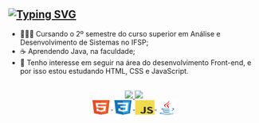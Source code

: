 
## [![Typing SVG](https://readme-typing-svg.demolab.com?font=Fira+Code&pause=1000&color=FF75AD&center=true&vCenter=true&width=1000&lines=Oi,+eu+sou+a+Stephanie!;Seja+bem+vindo!+☕)](https://git.io/typing-svg)

- 👩🏻‍💻 Cursando o 2º semestre do curso superior em Análise e Desenvolvimento de Sistemas no IFSP;
- ☕ Aprendendo Java, na faculdade;
- 🌱 Tenho interesse em seguir na área do desenvolvimento Front-end, e por isso estou estudando HTML, CSS e JavaScript.

<div align ="center"><br>
  <a href="http://github.com/stephanievic">
  <img height="140em" src="https://github-readme-stats.vercel.app/api?username=stephanievic&theme=dracula&show_icons=true">
  <img height="140em" src="https://github-readme-stats.vercel.app/api/top-langs/?username=stephanievic&layout=compact&theme=dracula">


<div style="display: inline_block">
  <img align="center" alt="Stephanie-HTML" height="30" width="40" src="https://raw.githubusercontent.com/devicons/devicon/master/icons/html5/html5-original.svg">
  <img align="center" alt="Stephanie-CSS" height="30" width="40" src="https://raw.githubusercontent.com/devicons/devicon/master/icons/css3/css3-original.svg">
  <img align="center" alt="Stephanie-JavaScript" height="30" width="40" src="https://raw.githubusercontent.com/devicons/devicon/master/icons/javascript/javascript-original.svg">
  <img align="center" alt="Stephanie-Java" height="30" width="40" src="https://raw.githubusercontent.com/devicons/devicon/master/icons/java/java-original.svg">
</div>


